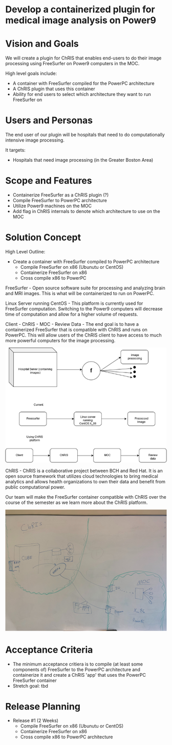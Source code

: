 # Develop a containerized plugin for medical image analysis on Power9

# Vision and Goals
We will create a plugin for ChRIS that enables end-users to do their image processing using FreeSurfer on Power9 computers in the MOC.

High level goals include:
* A container with FreeSurfer compiled for the PowerPC architecture
* A ChRIS plugin that uses this container
* Ability for end users to select which architecture they want to run FreeSurfer on


# Users and Personas
The end user of our plugin will be hospitals that need to do computationally intensive image processing.

It targets:
* Hospitals that need image processing (in the Greater Boston Area)
# Scope and Features
* Containerize FreeSurfer as a ChRIS plugin (?)
* Compile FreeSurfer to PowerPC architecture
* Utilize Power9 machines on the MOC
* Add flag in ChRIS internals to denote which architecture to use on the MOC

# Solution Concept

High Level Outline:
* Create a container with FreeSurfer compiled to PowerPC architecture
  - Compile FreeSurfer on x86 (Ubunutu or CentOS)
  - Containerize FreeSurfer on x86
  - Cross compile x86 to PowerPC

FreeSurfer - Open source software suite for processing and analyzing brain and MRI images. This is what will be containerized to run on PowerPC.

Linux Server running CentOS - This platform is currently used for FreeSurfer computation. Switching to the Power9 computers will decrease time of computation and allow for a higher volume of requests.

Client - ChRIS - MOC - Review Data - The end goal is to have a containerized FreeSurfer that is compatible with ChRIS and runs on PowerPC. This will allow users of the ChRIS client to have access to much more powerful computers for the image processing.
 
![Product Structure](https://raw.githubusercontent.com/rschneid1/hello-world/master/images/Diagram.png)



ChRIS - ChRIS is a collaborative project between BCH and Red Hat. It is an open source framework that utilizes cloud technologies to bring medical analytics and allows health organizations to own their data and benefit from public computational power.

Our team will make the FreeSurfer container compatible with ChRIS over the course of the semester as we learn more about the ChRIS platform. 

![ChRIS platform overview](https://raw.githubusercontent.com/rschneid1/hello-world/master/images/Image%20from%20iOS.jpg)


# Acceptance Criteria
* The minimum acceptance critiera is to compile (at least some components of) FreeSurfer to the PowerPC architecture and containerize it and create a ChRIS 'app' that uses the PowerPC FreeSurfer container
* Stretch goal: tbd

# Release Planning
* Release #1 (2 Weeks)
  - Compile FreeSurfer on x86 (Ubunutu or CentOS)
  - Containerize FreeSurfer on x86
  - Cross compile x86 to PowerPC architecture
